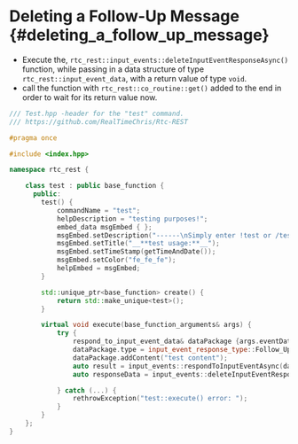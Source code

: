 Deleting a Follow-Up Message {#deleting_a_follow_up_message}
============
- Execute the, `rtc_rest::input_events::deleteInputEventResponseAsync()` function, while passing in a data structure of type `rtc_rest::input_event_data`, with a return value of type `void`.
- call the function with `rtc_rest::co_routine::get()` added to the end in order to wait for its return value now.

```cpp
/// Test.hpp -header for the "test" command.
/// https://github.com/RealTimeChris/Rtc-REST

#pragma once

#include <index.hpp>

namespace rtc_rest {

	class test : public base_function {
	  public:
		test() {
			commandName = "test";
			helpDescription = "testing purposes!";
			embed_data msgEmbed { };
			msgEmbed.setDescription("------\nSimply enter !test or /test!\n------");
			msgEmbed.setTitle("__**test usage:**__");
			msgEmbed.setTimeStamp(getTimeAndDate());
			msgEmbed.setColor("fe_fe_fe");
			helpEmbed = msgEmbed;
		}

		std::unique_ptr<base_function> create() {
			return std::make_unique<test>();
		}

		virtual void execute(base_function_arguments& args) {
			try {
				respond_to_input_event_data& dataPackage {args.eventData};
				dataPackage.type = input_event_response_type::Follow_Up_Message;
				dataPackage.addContent("test content");
				auto result = input_events::respondToInputEventAsync(dataPackage);
				auto responseData = input_events::deleteInputEventResponseAsync(result);

			} catch (...) {
				rethrowException("test::execute() error: ");
			}
		}
	};
}
```
